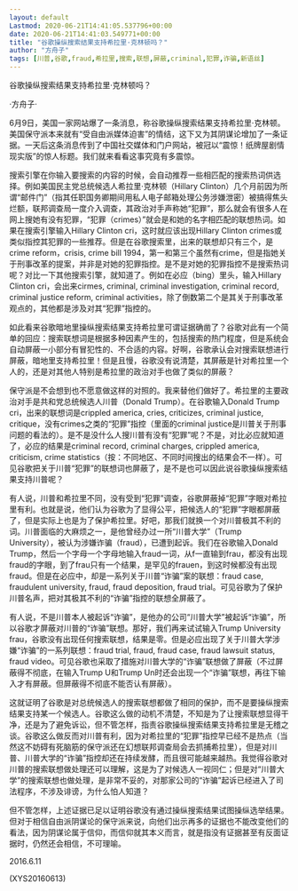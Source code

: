 ```yaml
---
layout: default
Lastmod: 2020-06-21T14:41:05.537796+00:00
date: 2020-06-21T14:41:03.549771+00:00
title: "谷歌操纵搜索结果支持希拉里·克林顿吗？"
author: "方舟子"
tags: [川普,谷歌,fraud,希拉里,搜索,联想,屏蔽,criminal,犯罪,诈骗,新语丝]
---
```


谷歌操纵搜索结果支持希拉里·克林顿吗？

·方舟子·

6月9日，美国一家网站爆了一条消息，称谷歌操纵搜索结果支持希拉里·克林顿。美国保守派本来就有“受自由派媒体迫害”的情结，这下又为其阴谋论增加了一条证据。一天后这条消息传到了中国社交媒体和门户网站，被冠以“震惊！纸牌屋剧情现实版”的惊人标题。我们就来看看这事究竟有多震惊。

搜索引擎在你输入要搜索的内容的时候，会自动推荐一些相匹配的搜索热词供选择。例如美国民主党总统候选人希拉里·克林顿（Hillary Clinton）几个月前因为所谓“邮件门”（指其任职国务卿期间用私人电子邮箱处理公务涉嫌泄密）被搞得焦头烂额，联邦调查局一度介入调查，其政治对手声称她“犯罪”，那么就会有很多人在网上搜她有没有犯罪，“犯罪（crimes）”就会是和她的名字相匹配的联想热词。如果在搜索引擎输入Hillary Clinton cri，这时就应该出现Hillary Clinton crimes或类似指控其犯罪的一些推荐。但是在谷歌搜索里，出来的联想却只有三个，是crime reform，crisis, crime bill 1994，第一和第三个虽然有crime，但是指她关于刑事改革的提案，并非是对她的犯罪指控。是不是对她的犯罪指控不是搜索热词呢？对比一下其他搜索引擎，就知道了。例如在必应（bing）里头，输入Hillary Clinton cri，会出来cirmes, criminal, criminal investigation, criminal record, criminal justice reform, criminal activities，除了倒数第二个是其关于刑事改革观点的，其他都是涉及对其“犯罪”指控的。

如此看来谷歌暗地里操纵搜索结果支持希拉里可谓证据确凿了？谷歌对此有一个简单的回应：搜索联想词是根据多种因素产生的，包括搜索的热门程度，但是系统会自动屏蔽一小部分有冒犯性的、不合适的内容。好啊，谷歌承认会对搜索联想进行屏蔽，暗地里支持希拉里！但是且慢，谷歌没有说清楚，其屏蔽是针对希拉里一个人的，还是对其他人特别是希拉里的政治对手也做了类似的屏蔽？

保守派是不会想到也不愿意做这样的对照的。我来替他们做好了。希拉里的主要政治对手是共和党总统候选人川普（Donald Trump）。在谷歌输入Donald Trump cri，出来的联想词是crippled america, cries, criticizes, criminal justice, critique，没有crimes之类的“犯罪”指控（里面的criminal justice是川普关于刑事问题的看法的）。是不是没什么人搜川普有没有“犯罪”呢？不是，对比必应就知道了，必应的结果是criminal record, criminal charges, crippled america, criticism, crime statistics（按：不同地区、不同时间搜出的结果会不一样）。可见谷歌把关于川普“犯罪”的联想词也屏蔽了，是不是也可以因此说谷歌操纵搜索结果支持川普呢？

有人说，川普和希拉里不同，没有受到“犯罪”调查，谷歌屏蔽掉“犯罪”字眼对希拉里有利。也就是说，他们认为谷歌为了显得公平，把候选人的“犯罪”字眼都屏蔽了，但是实际上也是为了保护希拉里。好吧，那我们就换一个对川普极其不利的词。川普面临的大麻烦之一，是他曾经办过一所“川普大学”（Trump University），被认为涉嫌诈骗（fraud），已遭到起诉。我们在谷歌输入Donald Trump，然后一个字母一个字母地输入fraud一词，从f一直输到frau，都没有出现fraud的字眼，到了frau只有一个结果，是罕见的frauen，到这时候都没有出现fraud。但是在必应中，却是一系列关于川普“诈骗”案的联想：fraud case, fraudulent university, fraud, fraud deposition, fraud trial。可见谷歌为了保护川普名声，把对其极其不利的“诈骗”指控的联想全屏蔽了。

有人说，不是川普本人被起诉“诈骗”，是他办的公司“川普大学”被起诉“诈骗”，所以谷歌才屏蔽对川普的“诈骗”联想。那好，我们再来试试输入Trump University frau，谷歌没有出现任何搜索联想，结果是零。但是必应出现了关于川普大学涉嫌“诈骗”的一系列联想：fraud trial, fraud, fraud case, fraud lawsuit status, fraud video。可见谷歌也采取了措施对川普大学的“诈骗”联想做了屏蔽（不过屏蔽得不彻底，在输入Trump U和Trump Un时还会出现一个“诈骗”联想，再往下输入才有屏蔽。但屏蔽得不彻底不能否认有屏蔽）。

这就证明了谷歌是对总统候选人的搜索联想都做了相同的保护，而不是要操纵搜索结果支持某一个候选人。谷歌这么做的动机不清楚，不知是为了让搜索联想显得干净，还是为了避免诉讼，但不管怎样，指责谷歌操纵搜索结果支持希拉里是无稽之谈。谷歌这么做反而对川普有利，因为对希拉里的“犯罪”指控早已经不是热点（当然这不妨碍有死脑筋的保守派还在幻想联邦调查局会去抓捕希拉里），但是对川普、川普大学的“诈骗”指控却还在持续发酵，而且很可能越来越热。我觉得谷歌对川普的搜索联想做处理还可以理解，这是为了对候选人一视同仁；但是对“川普大学”的搜索联想也做处理，是非常不妥的，对那家公司的“诈骗”起诉已经进入了司法程序，不涉及诽谤，为什么怕人知道？

但不管怎样，上述证据已足以证明谷歌没有通过操纵搜索结果试图操纵选举结果。但对于相信自由派阴谋论的保守派来说，向他们出示再多的证据也不能改变他们的看法，因为阴谋论属于信仰，而信仰就其本义而言，就是指没有证据甚至有反面证据时，仍然还会相信，不可理喻。

2016.6.11

(XYS20160613)

